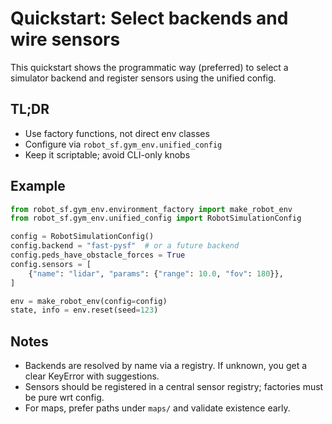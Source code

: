 # Quickstart: Select backends and wire sensors

This quickstart shows the programmatic way (preferred) to select a simulator backend and register sensors using the unified config.

## TL;DR
- Use factory functions, not direct env classes
- Configure via `robot_sf.gym_env.unified_config`
- Keep it scriptable; avoid CLI-only knobs

## Example
```python
from robot_sf.gym_env.environment_factory import make_robot_env
from robot_sf.gym_env.unified_config import RobotSimulationConfig

config = RobotSimulationConfig()
config.backend = "fast-pysf"  # or a future backend
config.peds_have_obstacle_forces = True
config.sensors = [
    {"name": "lidar", "params": {"range": 10.0, "fov": 180}},
]

env = make_robot_env(config=config)
state, info = env.reset(seed=123)
```

## Notes
- Backends are resolved by name via a registry. If unknown, you get a clear KeyError with suggestions.
- Sensors should be registered in a central sensor registry; factories must be pure wrt config.
- For maps, prefer paths under `maps/` and validate existence early.
